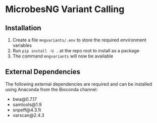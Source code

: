 # MicrobesNG Variant Calling

## Installation
1. Create a file `mngvariants/.env` to store the required environment variables
2. Run `pip install -U .` at the repo root to install as a package
3. The command `mngvariants` will now be available

## External Dependencies
The following external dependencies are required and can be installed using Anaconda from the Bioconda channel:
- bwa@<span />0.7.17
- samtools@<span />1.9
- snpeff@<span />4.3.1t
- varscan@<span />2.4.3
